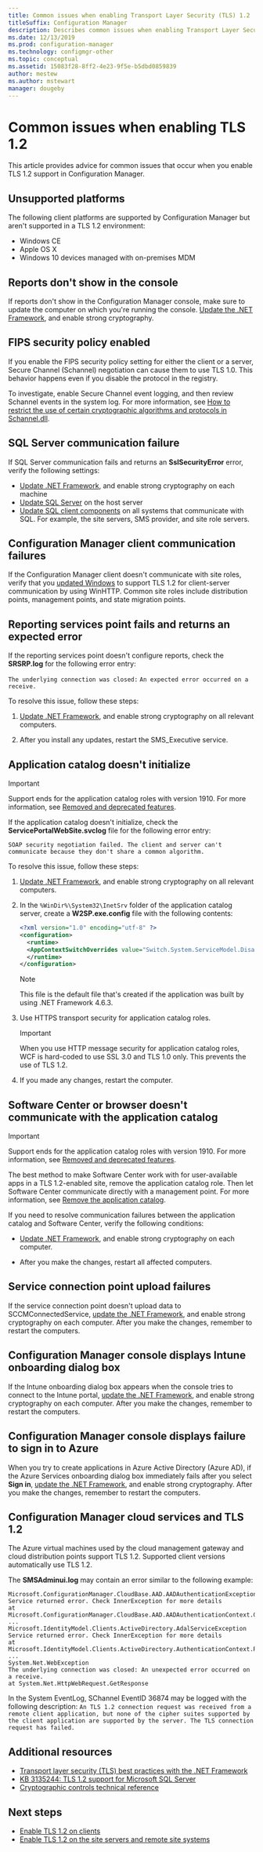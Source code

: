 ```yaml
---
title: Common issues when enabling Transport Layer Security (TLS) 1.2
titleSuffix: Configuration Manager
description: Describes common issues when enabling Transport Layer Security (TLS) 1.2
ms.date: 12/13/2019
ms.prod: configuration-manager
ms.technology: configmgr-other
ms.topic: conceptual
ms.assetid: 15083f28-8ff2-4e23-9f5e-b5dbd0859839
author: mestew
ms.author: mstewart
manager: dougeby
---
```


# Common issues when enabling TLS 1.2

This article provides advice for common issues that occur when you enable TLS 1.2 support in Configuration Manager.

## Unsupported platforms

The following client platforms are supported by Configuration Manager but aren't supported in a TLS 1.2 environment:

- Windows CE
- Apple OS X
- Windows 10 devices managed with on-premises MDM

## Reports don't show in the console

If reports don't show in the Configuration Manager console, make sure to update the computer on which you're running the console. [Update the .NET Framework](/sccm/core/plan-design/security/enable-tls-1-2-client#bkmk_net), and enable strong cryptography.

## FIPS security policy enabled

If you enable the FIPS security policy setting for either the client or a server, Secure Channel (Schannel) negotiation can cause them to use TLS 1.0. This behavior happens even if you disable the protocol in the registry.

To investigate, enable Secure Channel event logging, and then review Schannel events in the system log. For more information, see [How to restrict the use of certain cryptographic algorithms and protocols in Schannel.dll](https://support.microsoft.com/help/245030/how-to-restrict-the-use-of-certain-cryptographic-algorithms-and-protoc).

## SQL Server communication failure

If SQL Server communication fails and returns an **SslSecurityError** error, verify the following settings:

- [Update .NET Framework](/sccm/core/plan-design/security/enable-tls-1-2-server#bkmk_net), and enable strong cryptography on each machine
- [Update SQL Server](/sccm/core/plan-design/security/enable-tls-1-2-server#bkmk_sql) on the host server
- [Update SQL client components](/sccm/core/plan-design/security/enable-tls-1-2-server#bkmk_sql-client) on all systems that communicate with SQL. For example, the site servers, SMS provider, and site role servers.

## Configuration Manager client communication failures

If the Configuration Manager client doesn't communicate with site roles, verify that you [updated Windows](/sccm/core/plan-design/security/enable-tls-1-2-client#bkmk_winhttp) to support TLS 1.2 for client-server communication by using WinHTTP. Common site roles include distribution points, management points, and state migration points.

## Reporting services point fails and returns an expected error

If the reporting services point doesn't configure reports, check the **SRSRP.log** for the following error entry:

`The underlying connection was closed:`
`An expected error occurred on a receive.`

To resolve this issue, follow these steps:

1. [Update .NET Framework](/sccm/core/plan-design/security/enable-tls-1-2-client#bkmk_net), and enable strong cryptography on all relevant computers.

1. After you install any updates, restart the SMS_Executive service.

## Application catalog doesn't initialize

> [!Important]  
> Support ends for the application catalog roles with version 1910. For more information, see [Removed and deprecated features](/sccm/core/plan-design/changes/deprecated/removed-and-deprecated-cmfeatures).

If the application catalog doesn't initialize, check the **ServicePortalWebSite.svclog** file for the following error entry:

`SOAP security negotiation failed. The client and server can't communicate because they don't share a common algorithm.`

To resolve this issue, follow these steps:

1. [Update .NET Framework](/sccm/core/plan-design/security/enable-tls-1-2-client#bkmk_net), and enable strong cryptography on all relevant computers.

1. In the `%WinDir%\System32\InetSrv` folder of the application catalog server, create a **W2SP.exe.config** file with the following contents:

    ``` XML
    <?xml version="1.0" encoding="utf-8" ?>
    <configuration>
      <runtime>
      <AppContextSwitchOverrides value="Switch.System.ServiceModel.DisableUsingServicePointManagerSecurityProtocols=false;Switch.System.Net.DontEnableSchUseStrongCrypto=false" />
      </runtime>
    </configuration>
    ```

    > [!NOTE]
    > This file is the default file that's created if the application was built by using .NET Framework 4.6.3.

1. Use HTTPS transport security for application catalog roles.

    > [!Important]
    > When you use HTTP message security for application catalog roles, WCF is hard-coded to use SSL 3.0 and TLS 1.0 only. This prevents the use of TLS 1.2.

1. If you made any changes, restart the computer.

## Software Center or browser doesn't communicate with the application catalog

> [!Important]  
> Support ends for the application catalog roles with version 1910. For more information, see [Removed and deprecated features](/sccm/core/plan-design/changes/deprecated/removed-and-deprecated-cmfeatures).

The best method to make Software Center work with for user-available apps in a TLS 1.2-enabled site, remove the application catalog role. Then let Software Center communicate directly with a management point. For more information, see [Remove the application catalog](/sccm/apps/plan-design/plan-for-and-configure-application-management#bkmk_remove-appcat).

If you need to resolve communication failures between the application catalog and Software Center, verify the following conditions:

- [Update .NET Framework](/sccm/core/plan-design/security/enable-tls-1-2-client#bkmk_net), and enable strong cryptography on each computer.

- After you make the changes, restart all affected computers.

<!-- - Configure the browser is configured to support TLS 1. Prior to Windows 10, this option was disabled by default. removing, Silverlight experience is out of support-->

## Service connection point upload failures

If the service connection point doesn't upload data to SCCMConnectedService, [update the .NET Framework](/sccm/core/plan-design/security/enable-tls-1-2-server#bkmk_net), and enable strong cryptography on each computer. After you make the changes, remember to restart the computers.

## Configuration Manager console displays Intune onboarding dialog box

If the Intune onboarding dialog box appears when the console tries to connect to the Intune portal, [update the .NET Framework](/sccm/core/plan-design/security/enable-tls-1-2-client#bkmk_net), and enable strong cryptography on each computer. After you make the changes, remember to restart the computers.

## Configuration Manager console displays failure to sign in to Azure

When you try to create applications in Azure Active Directory (Azure AD), if the Azure Services onboarding dialog box immediately fails after you select **Sign in**, [update the .NET Framework](/sccm/core/plan-design/security/enable-tls-1-2-server#bkmk_net), and enable strong cryptography. After you make the changes, remember to restart the computers.

## Configuration Manager cloud services and TLS 1.2

The Azure virtual machines used by the cloud management gateway and cloud distribution points support TLS 1.2. Supported client versions automatically use TLS 1.2.

The **SMSAdminui.log** may contain an error similar to the following example:

``` Log
Microsoft.ConfigurationManager.CloudBase.AAD.AADAuthenticationException
Service returned error. Check InnerException for more details
at Microsoft.ConfigurationManager.CloudBase.AAD.AADAuthenticationContext.GetAADAuthResultObject
...
Microsoft.IdentityModel.Clients.ActiveDirectory.AdalServiceException
Service returned error. Check InnerException for more details
at Microsoft.IdentityModel.Clients.ActiveDirectory.AuthenticationContext.RunAsyncTask
...
System.Net.WebException
The underlying connection was closed: An unexpected error occurred on a receive.
at System.Net.HttpWebRequest.GetResponse
```

In the System EventLog, SChannel EventID 36874 may be logged with the following description: `An TLS 1.2 connection request was received from a remote client application, but none of the cipher suites supported by the client application are supported by the server. The TLS connection request has failed.`
<!--SCCMDocs issue #1608-->

## Additional resources

- [Transport layer security (TLS) best practices with the .NET Framework](https://docs.microsoft.com/dotnet/framework/network-programming/tls#configuring-security-via-the-windows-registry)
- [KB 3135244: TLS 1.2 support for Microsoft SQL Server](https://support.microsoft.com/help/3135244/tls-1-2-support-for-microsoft-sql-server)
- [Cryptographic controls technical reference](cryptographic-controls-technical-reference.md)

## Next steps

- [Enable TLS 1.2 on clients](/sccm/core/plan-design/security/enable-tls-1-2-client)
- [Enable TLS 1.2 on the site servers and remote site systems](/sccm/core/plan-design/security/enable-tls-1-2-server)

